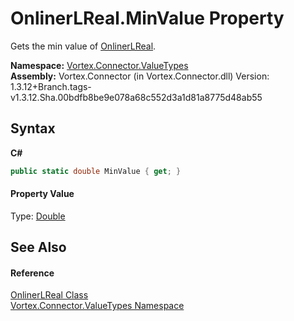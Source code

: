 # OnlinerLReal.MinValue Property 
 

Gets the min value of <a href="T_Vortex_Connector_ValueTypes_OnlinerLReal.md">OnlinerLReal</a>.

**Namespace:**&nbsp;<a href="N_Vortex_Connector_ValueTypes.md">Vortex.Connector.ValueTypes</a><br />**Assembly:**&nbsp;Vortex.Connector (in Vortex.Connector.dll) Version: 1.3.12+Branch.tags-v1.3.12.Sha.00bdfb8be9e078a68c552d3a1d81a8775d48ab55

## Syntax

**C#**<br />
``` C#
public static double MinValue { get; }
```


#### Property Value
Type: <a href="https://docs.microsoft.com/dotnet/api/system.double" target="_blank">Double</a>

## See Also


#### Reference
<a href="T_Vortex_Connector_ValueTypes_OnlinerLReal.md">OnlinerLReal Class</a><br /><a href="N_Vortex_Connector_ValueTypes.md">Vortex.Connector.ValueTypes Namespace</a><br />